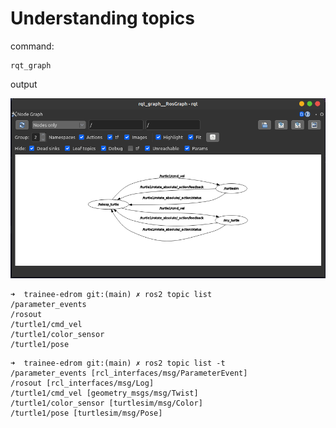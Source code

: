 # Understanding topics

command:
```console
rqt_graph
```
output

![Alt text](./img/Screenshot%20from%202024-01-03%2023-56-43.png)

```console
➜  trainee-edrom git:(main) ✗ ros2 topic list                     
/parameter_events
/rosout
/turtle1/cmd_vel
/turtle1/color_sensor
/turtle1/pose
```

```console
➜  trainee-edrom git:(main) ✗ ros2 topic list -t
/parameter_events [rcl_interfaces/msg/ParameterEvent]
/rosout [rcl_interfaces/msg/Log]
/turtle1/cmd_vel [geometry_msgs/msg/Twist]
/turtle1/color_sensor [turtlesim/msg/Color]
/turtle1/pose [turtlesim/msg/Pose]
```